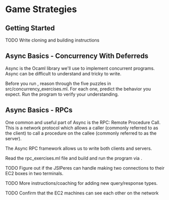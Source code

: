 # Game Strategies

## Getting Started

TODO
Write cloning and building instructions

## Async Basics - Concurrency With Deferreds

Async is the Ocaml library we'll use to implement concurrent programs. Async can be
difficult to understand and tricky to write.

Before you run <insert dune command>, reason through the five puzzles in
src/concurrency_exercises.ml. For each one, predict the behavior you expect. Run the
program to verify your understanding.

## Async Basics - RPCs

One common and useful part of Async is the RPC: Remote Procedure Call. This is a network
protocol which allows a caller (commonly referred to as the client) to call a procedure
on the callee (commonly referred to as the server).

The Async RPC framework allows us to write both clients and servers.

Read the rpc_exercises.ml file and build and run the program via <insert dune command>.

TODO
Figure out if the JSIPeres can handle making two connections to their EC2 boxes in two
terminals.

TODO
More instructions/coaching for adding new query/response types.

TODO
Confirm that the EC2 machines can see each other on the network

